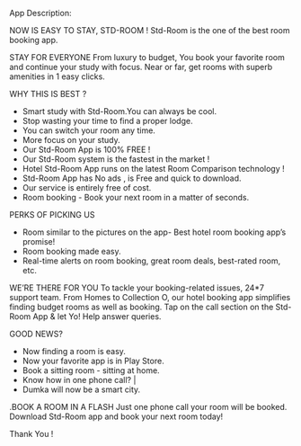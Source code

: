 App Description:

NOW IS EASY TO STAY, STD-ROOM !
Std-Room is the one of the best room booking app.

STAY FOR EVERYONE
From luxury to budget, You book your favorite room and continue your study with focus. Near or far, get rooms with superb amenities in 1 easy clicks.


WHY THIS IS BEST ?
- Smart study with Std-Room.You can always be cool.
- Stop wasting your time to find a proper lodge.
- You can switch your room any time.
- More focus on your study.
- Our Std-Room App is 100% FREE !
- Our Std-Room system is the fastest in the market !
- Hotel Std-Room App runs on the latest Room Comparison technology !
- Std-Room App has No ads , is Free and quick to download.
- Our service is entirely free of cost.
- Room booking - Book your next room in a matter of seconds.


PERKS OF PICKING US
- Room similar to the pictures on the app- Best hotel room booking app’s promise!
- Room booking made easy.
- Real-time alerts on room booking, great room deals, best-rated room, etc.

WE’RE THERE FOR YOU
To tackle your booking-related issues, 24*7 support team.
From Homes to Collection O, our hotel booking app simplifies finding budget rooms as well as booking. Tap on the call section on the Std-Room App & let Yo! Help answer queries.

GOOD NEWS?
- Now finding a room is easy.
- Now your favorite app is in Play Store.
- Book a sitting room - sitting at home.
- Know how in one phone call? |
- Dumka will now be a smart city.

.BOOK A ROOM IN A FLASH
Just one phone call your room will be booked.
Download Std-Room app and book your next room today!

Thank You !
